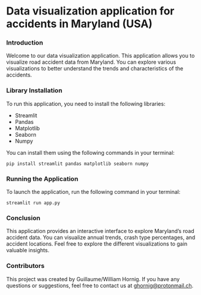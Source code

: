 # Data visualization application for accidents in Maryland (USA)

### Introduction
Welcome to our data visualization application. This application allows you to visualize road accident data from Maryland. You can explore various visualizations to better understand the trends and characteristics of the accidents.

### Library Installation
To run this application, you need to install the following libraries:

- Streamlit
- Pandas
- Matplotlib
- Seaborn
- Numpy

You can install them using the following commands in your terminal:

`pip install streamlit pandas matplotlib seaborn numpy`

### Running the Application
To launch the application, run the following command in your terminal:

`streamlit run app.py`

### Conclusion
This application provides an interactive interface to explore Maryland’s road accident data. You can visualize annual trends, crash type percentages, and accident locations. Feel free to explore the different visualizations to gain valuable insights.


### Contributors
This project was created by Guillaume/William Hornig. If you have any questions or suggestions, feel free to contact us at ghornig@protonmail.ch.